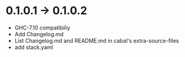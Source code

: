 # 0.1.0.1 -> 0.1.0.2
 
- GHC-7.10 compatibiliy
- Add Changelog.md
- List Changelog.md and README.md in cabal's extra-source-files
- add stack.yaml
